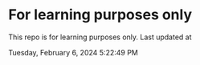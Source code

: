 # For learning purposes only
This repo is for learning purposes only.
Last updated at

Tuesday, February 6, 2024 5:22:49 PM

